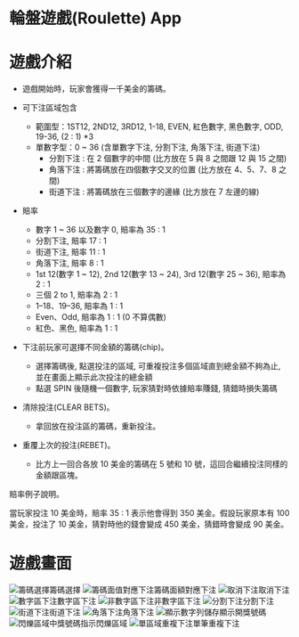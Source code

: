 # **輪盤遊戲(Roulette) App**

# **遊戲介紹**

- 遊戲開始時，玩家會獲得一千美金的籌碼。

- 可下注區域包含
  - 範圍型：1ST12, 2ND12, 3RD12, 1-18, EVEN, 紅色數字, 黑色數字, ODD, 19-36, (2 : 1) *3
  - 單數字型：0 ~ 36 (含單數字下注, 分割下注, 角落下注, 街道下注)
    - 分割下注 : 在 2 個數字的中間 (比方放在 5 與 8 之間跟 12 與 15 之間)
    - 角落下注 : 將籌碼放在四個數字交叉的位置 (比方放在 4、5、7、8 之間)
    - 街道下注 : 將籌碼放在三個數字的邊緣 (比方放在 7 左邊的線)
    
- 賠率
  - 數字 1 ~ 36 以及數字 0, 賠率為 35 : 1
  - 分割下注, 賠率 17 : 1
  - 街道下注, 賠率 11 : 1
  - 角落下注, 賠率 8 : 1
  - 1st 12(數字 1 ~ 12), 2nd 12(數字 13 ~ 24), 3rd 12(數字 25 ~ 36), 賠率為 2 : 1
  - 三個 2 to 1, 賠率為 2 : 1
  - 1–18、19–36, 賠率為 1 : 1
  - Even、Odd, 賠率為 1 : 1 (0 不算偶數)
  - 紅色、黑色, 賠率為 1 : 1

- 下注前玩家可選擇不同金額的籌碼(chip)。
  - 選擇籌碼後, 點選投注的區域, 可重複投注多個區域直到總金額不夠為止, 並在畫面上顯示此次投注的總金額
  - 點選 SPIN 後隨機一個數字, 玩家猜對時依據賠率賺錢, 猜錯時損失籌碼
    
 - 清除投注(CLEAR BETS)。
   - 拿回放在投注區的籌碼，重新投注。
    
- 重覆上次的投注(REBET)。
   - 比方上一回合各放 10 美金的籌碼在 5 號和 10 號，這回合繼續投注同樣的金額跟區塊。
    

賠率例子說明。

當玩家投注 10 美金時，賠率 35 : 1  表示他會得到 350 美金。假設玩家原本有 100 美金，投注了 10 美金，猜對時他的錢會變成 450 美金，猜錯時會變成 90 美金。


# 
# **遊戲畫面**

![籌碼選擇](https://github.com/Howewuwu/Roulette/assets/115788868/96f86c9a-447f-4ebb-bce4-7784bfa51c5a)籌碼選擇
![籌碼面值對應下注](https://github.com/Howewuwu/Roulette/assets/115788868/e3ce8163-7d95-4713-8015-eb314d209fb8)籌碼面額對應下注
![取消下注](https://github.com/Howewuwu/Roulette/assets/115788868/528e75eb-fbac-4c98-bece-c85f114cb3af)取消下注
![數字區下注](https://github.com/Howewuwu/Roulette/assets/115788868/a5c9fc46-4392-4b1c-9b79-e89c97c33c0a)數字區下注
![非數字區下注](https://github.com/Howewuwu/Roulette/assets/115788868/b6d7f694-e055-4b87-9742-fac5670b6461)非數字區下注
![分割下注](https://github.com/Howewuwu/Roulette/assets/115788868/e3233232-005f-491f-9c5b-97ecca6753ed)分割下注
![街道下注](https://github.com/Howewuwu/Roulette/assets/115788868/3c66f388-ecc7-4bd6-9733-61e4529ad757)街道下注
![角落下注](https://github.com/Howewuwu/Roulette/assets/115788868/8bd8387c-2454-4cc5-aa28-57babeb897d3)角落下注
![顯示數字列](https://github.com/Howewuwu/Roulette/assets/115788868/937f7b8c-abe1-4048-9bac-332b6c64808b)儲存顯示開獎號碼
![閃爍區域](https://github.com/Howewuwu/Roulette/assets/115788868/2e4ba8d5-aaf6-47ae-9bd3-215539ea93e1)中獎號碼指示閃爍區域
![單區域重複下注](https://github.com/Howewuwu/Roulette/assets/115788868/e5f8aa85-4465-472e-afc0-e59282740614)單筆重複下注



